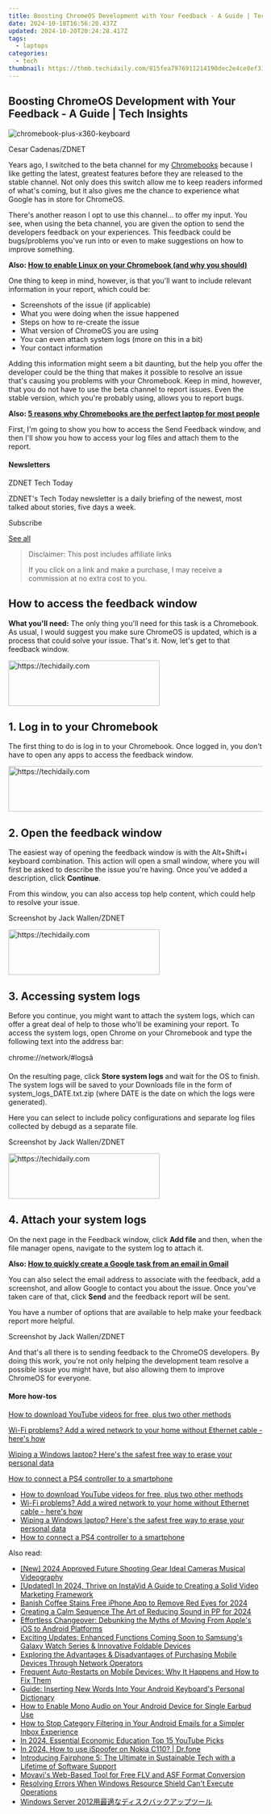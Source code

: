 ```yaml
---
title: Boosting ChromeOS Development with Your Feedback - A Guide | Tech Insights
date: 2024-10-18T16:56:20.437Z
updated: 2024-10-20T20:24:28.417Z
tags:
  - laptops
categories:
  - tech
thumbnail: https://thmb.techidaily.com/815fea7976911214190dec2e4ce8ef31c5b56fc35aca9555d7d0112a6571e067.jpg
---
```


## Boosting ChromeOS Development with Your Feedback - A Guide | Tech Insights

![chromebook-plus-x360-keyboard](https://www.zdnet.com/a/img/resize/d454012e8ba40809961dc9b276d0e6c736f7ef44/2023/12/05/0df5624e-089c-40a0-bde0-db3a930cabca/chromebook-plus-x360-keyboard.jpg?auto=webp&width=1280)

Cesar Cadenas/ZDNET

Years ago, I switched to the beta channel for my [Chromebooks](https://www.zdnet.com/article/best-chromebook-laptop/) because I like getting the latest, greatest features before they are released to the stable channel. Not only does this switch allow me to keep readers informed of what's coming, but it also gives me the chance to experience what Google has in store for ChromeOS.

There's another reason I opt to use this channel… to offer my input. You see, when using the beta channel, you are given the option to send the developers feedback on your experiences. This feedback could be bugs/problems you've run into or even to make suggestions on how to improve something.

**Also: [How to enable Linux on your Chromebook (and why you should)](https://www.zdnet.com/article/how-to-enable-linux-on-your-chromebook-and-why-you-should/)**

One thing to keep in mind, however, is that you'll want to include relevant information in your report, which could be:

* Screenshots of the issue (if applicable)
* What you were doing when the issue happened
* Steps on how to re-create the issue
* What version of ChromeOS you are using
* You can even attach system logs (more on this in a bit)
* Your contact information

Adding this information might seem a bit daunting, but the help you offer the developer could be the thing that makes it possible to resolve an issue that's causing you problems with your Chromebook. Keep in mind, however, that you do not have to use the beta channel to report issues. Even the stable version, which you're probably using, allows you to report bugs.

**Also: [5 reasons why Chromebooks are the perfect laptop for most people](https://www.zdnet.com/article/five-reasons-chromebooks-are-the-perfect-laptop/)**

First, I'm going to show you how to access the Send Feedback window, and then I'll show you how to access your log files and attach them to the report.

#### Newsletters

ZDNET Tech Today

ZDNET's Tech Today newsletter is a daily briefing of the newest, most talked about stories, five days a week.

 Subscribe

[See all](https://www.zdnet.com/newsletters/)

>  Disclaimer: This post includes affiliate links
>
>  If you click on a link and make a purchase, I may receive a commission at no extra cost to you.
>

## How to access the feedback window

**What you'll need:** The only thing you'll need for this task is a Chromebook. As usual, I would suggest you make sure ChromeOS is updated, which is a process that could solve your issue. That's it. Now, let's get to that feedback window.

<!-- affiliate ads begin -->
<a href="https://aligracehair.sjv.io/c/5597632/2135370/19272" target="_top" id="2135370">
  <img src="//a.impactradius-go.com/display-ad/19272-2135370" border="0" alt="https://techidaily.com" width="300" height="90"/>
</a>
<img height="0" width="0" src="https://aligracehair.sjv.io/i/5597632/2135370/19272" style="position:absolute;visibility:hidden;" border="0" />
<!-- affiliate ads end -->

## 1\. Log in to your Chromebook

The first thing to do is log in to your Chromebook. Once logged in, you don't have to open any apps to access the feedback window.

<!-- affiliate ads begin -->
<a href="https://ephamedtechinc.pxf.io/c/5597632/2136624/26400" target="_top" id="2136624">
  <img src="//a.impactradius-go.com/display-ad/26400-2136624" border="0" alt="https://techidaily.com" width="728" height="90"/>
</a>
<img height="0" width="0" src="https://ephamedtechinc.pxf.io/i/5597632/2136624/26400" style="position:absolute;visibility:hidden;" border="0" />
<!-- affiliate ads end -->

## 2\. Open the feedback window

The easiest way of opening the feedback window is with the Alt+Shift+i keyboard combination. This action will open a small window, where you will first be asked to describe the issue you're having. Once you've added a description, click **Continue**.

From this window, you can also access top help content, which could help to resolve your issue.

Screenshot by Jack Wallen/ZDNET

<!-- affiliate ads begin -->
<a href="https://aligracehair.sjv.io/c/5597632/1948876/19272" target="_top" id="1948876">
  <img src="//a.impactradius-go.com/display-ad/19272-1948876" border="0" alt="https://techidaily.com" width="300" height="90"/>
</a>
<img height="0" width="0" src="https://aligracehair.sjv.io/i/5597632/1948876/19272" style="position:absolute;visibility:hidden;" border="0" />
<!-- affiliate ads end -->

## 3\. Accessing system logs

Before you continue, you might want to attach the system logs, which can offer a great deal of help to those who'll be examining your report. To access the system logs, open Chrome on your Chromebook and type the following text into the address bar:

chrome://network/#logsâ

On the resulting page, click **Store system logs** and wait for the OS to finish. The system logs will be saved to your Downloads file in the form of system\_logs\_DATE.txt.zip (where DATE is the date on which the logs were generated).

Here you can select to include policy configurations and separate log files collected by debugd as a separate file.

Screenshot by Jack Wallen/ZDNET

<!-- affiliate ads begin -->
<a href="https://malaysia-healthcare-travel-council.pxf.io/c/5597632/1557746/17382" target="_top" id="1557746">
  <img src="//a.impactradius-go.com/display-ad/17382-1557746" border="0" alt="https://techidaily.com" width="300" height="90"/>
</a>
<img height="0" width="0" src="https://malaysia-healthcare-travel-council.pxf.io/i/5597632/1557746/17382" style="position:absolute;visibility:hidden;" border="0" />
<!-- affiliate ads end -->

## 4\. Attach your system logs

On the next page in the Feedback window, click **Add file** and then, when the file manager opens, navigate to the system log to attach it. 

**Also: [How to quickly create a Google task from an email in Gmail](https://www.zdnet.com/home-and-office/work-life/how-to-quickly-create-a-google-task-from-an-email-in-gmail/)**

You can also select the email address to associate with the feedback, add a screenshot, and allow Google to contact you about the issue. Once you've taken care of that, click **Send** and the feedback report will be sent. 

You have a number of options that are available to help make your feedback report more helpful.

Screenshot by Jack Wallen/ZDNET

And that's all there is to sending feedback to the ChromeOS developers. By doing this work, you're not only helping the development team resolve a possible issue you might have, but also allowing them to improve ChromeOS for everyone.

#### More how-tos

[How to download YouTube videos for free, plus two other methods](https://www.zdnet.com/article/how-to-download-youtube-videos-for-free-plus-two-other-methods/ "How to download YouTube videos for free, plus two other methods")

[Wi-Fi problems? Add a wired network to your home without Ethernet cable - here's how](https://www.zdnet.com/article/ditch-the-wi-fi-how-to-add-a-wired-network-to-your-home-without-ethernet-cable/ "Wi-Fi problems? Add a wired network to your home without Ethernet cable - here's how")

[Wiping a Windows laptop? Here's the safest free way to erase your personal data](https://www.zdnet.com/article/wiping-a-windows-laptop-heres-the-safest-way-to-erase-your-personal-data-for-free/ "Wiping a Windows laptop? Here's the safest free way to erase your personal data")

[How to connect a PS4 controller to a smartphone](https://www.zdnet.com/article/how-to-connect-a-ps4-controller-to-a-smartphone/ "How to connect a PS4 controller to a smartphone")

* [How to download YouTube videos for free, plus two other methods](https://www.zdnet.com/article/how-to-download-youtube-videos-for-free-plus-two-other-methods/ "How to download YouTube videos for free, plus two other methods")
* [Wi-Fi problems? Add a wired network to your home without Ethernet cable - here's how](https://www.zdnet.com/article/ditch-the-wi-fi-how-to-add-a-wired-network-to-your-home-without-ethernet-cable/ "Wi-Fi problems? Add a wired network to your home without Ethernet cable - here's how")
* [Wiping a Windows laptop? Here's the safest free way to erase your personal data](https://www.zdnet.com/article/wiping-a-windows-laptop-heres-the-safest-way-to-erase-your-personal-data-for-free/ "Wiping a Windows laptop? Here's the safest free way to erase your personal data")
* [How to connect a PS4 controller to a smartphone](https://www.zdnet.com/article/how-to-connect-a-ps4-controller-to-a-smartphone/ "How to connect a PS4 controller to a smartphone")

<ins class="adsbygoogle"
     style="display:block"
     data-ad-format="autorelaxed"
     data-ad-client="ca-pub-7571918770474297"
     data-ad-slot="1223367746"></ins>

<ins class="adsbygoogle"
     style="display:block"
     data-ad-client="ca-pub-7571918770474297"
     data-ad-slot="8358498916"
     data-ad-format="auto"
     data-full-width-responsive="true"></ins>

<span class="atpl-alsoreadstyle">Also read:</span>
<div><ul>
<li><a href="https://fox-glue.techidaily.com/new-2024-approved-future-shooting-gear-ideal-cameras-musical-videography/"><u>[New] 2024 Approved Future Shooting Gear Ideal Cameras Musical Videography</u></a></li>
<li><a href="https://instagram-videos.techidaily.com/updated-in-2024-thrive-on-instavid-a-guide-to-creating-a-solid-video-marketing-framework/"><u>[Updated] In 2024, Thrive on InstaVid A Guide to Creating a Solid Video Marketing Framework</u></a></li>
<li><a href="https://extra-lessons.techidaily.com/banish-coffee-stains-free-iphone-app-to-remove-red-eyes-for-2024/"><u>Banish Coffee Stains Free iPhone App to Remove Red Eyes for 2024</u></a></li>
<li><a href="https://extra-hints.techidaily.com/creating-a-calm-sequence-the-art-of-reducing-sound-in-pp-for-2024/"><u>Creating a Calm Sequence The Art of Reducing Sound in PP for 2024</u></a></li>
<li><a href="https://hardware-reviews.techidaily.com/effortless-changeover-debunking-the-myths-of-moving-from-apples-ios-to-android-platforms/"><u>Effortless Changeover: Debunking the Myths of Moving From Apple's iOS to Android Platforms</u></a></li>
<li><a href="https://hardware-reviews.techidaily.com/exciting-updates-enhanced-functions-coming-soon-to-samsungs-galaxy-watch-series-and-innovative-foldable-devices/"><u>Exciting Updates: Enhanced Functions Coming Soon to Samsung's Galaxy Watch Series & Innovative Foldable Devices</u></a></li>
<li><a href="https://hardware-reviews.techidaily.com/exploring-the-advantages-and-disadvantages-of-purchasing-mobile-devices-through-network-operators/"><u>Exploring the Advantages & Disadvantages of Purchasing Mobile Devices Through Network Operators</u></a></li>
<li><a href="https://hardware-reviews.techidaily.com/frequent-auto-restarts-on-mobile-devices-why-it-happens-and-how-to-fix-them/"><u>Frequent Auto-Restarts on Mobile Devices: Why It Happens and How to Fix Them</u></a></li>
<li><a href="https://hardware-reviews.techidaily.com/guide-inserting-new-words-into-your-android-keyboards-personal-dictionary/"><u>Guide: Inserting New Words Into Your Android Keyboard's Personal Dictionary</u></a></li>
<li><a href="https://hardware-reviews.techidaily.com/how-to-enable-mono-audio-on-your-android-device-for-single-earbud-use/"><u>How to Enable Mono Audio on Your Android Device for Single Earbud Use</u></a></li>
<li><a href="https://hardware-reviews.techidaily.com/how-to-stop-category-filtering-in-your-android-emails-for-a-simpler-inbox-experience/"><u>How to Stop Category Filtering in Your Android Emails for a Simpler Inbox Experience</u></a></li>
<li><a href="https://youtube-tips.techidaily.com/24-essential-economic-education-top-15-youtube-picks/"><u>In 2024, Essential Economic Education Top 15 YouTube Picks</u></a></li>
<li><a href="https://android-pokemon-go.techidaily.com/in-2024-how-to-use-ispoofer-on-nokia-c110-drfone-by-drfone-virtual-android/"><u>In 2024, How to use iSpoofer on Nokia C110? | Dr.fone</u></a></li>
<li><a href="https://hardware-reviews.techidaily.com/introducing-fairphone-5-the-ultimate-in-sustainable-tech-with-a-lifetime-of-software-support/"><u>Introducing Fairphone 5: The Ultimate in Sustainable Tech with a Lifetime of Software Support</u></a></li>
<li><a href="https://technical-tips.techidaily.com/movavis-web-based-tool-for-free-flv-and-asf-format-conversion/"><u>Movavi's Web-Based Tool for Free FLV and ASF Format Conversion</u></a></li>
<li><a href="https://common-error.techidaily.com/resolving-errors-when-windows-resource-shield-cant-execute-operations/"><u>Resolving Errors When Windows Resource Shield Can't Execute Operations</u></a></li>
<li><a href="https://win-tutorials.techidaily.com/1728488036513-windows-server-2012/"><u>Windows Server 2012用最適なディスクバックアップツール</u></a></li>
</ul></div>

